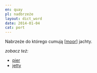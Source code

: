 ```yaml
---
en: quay
pl: nadbrzeże
layout: dict_word
date: 2014-01-04
cat: port
---
```


Nabrzeże do którego cumują [[moor](/dict/m/moor.html)] jachty.

*zobacz też:*

* [pier](/dict/p/pier.html)
* [jetty](/dict/j/jetty.html)